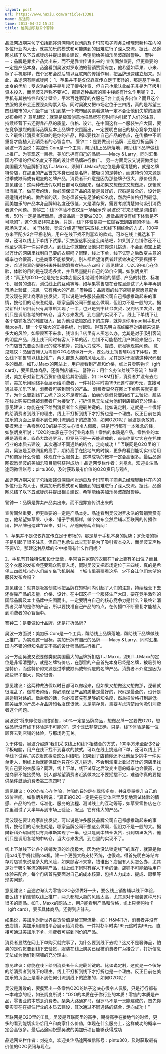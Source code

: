 ```yaml
---
layout: post
url: https://www.huxiu.com/article/13381
name: 品途网
time: 2013-04-22 15:32
title: 给美加乐敲五个警钟
---
```

品途网近期采访了包括服饰资深顾问张炳良及卡玛前电子商务总经理樊新科在内的多位行业内人士，就美加乐的模式和可能遇到的困难进行了深入交流。据此，品途网总结了以下五点疑虑并提出相关建议，希望能给美加乐吴波敲敲警钟。 警钟一：品牌是靠卖产品卖出来，而不是靠宣传讲出来的 宣传固然重要，但更重要的一定是产品本身。品途看到吴波对罗永浩的营销赞赏有加，他希望如苹果、小米、锤子手机那样，做个发布会然后辅以互联网的传播作用，把品牌迅速建立起来。对此，品途网有两点疑问： 1、苹果并不是仅仅靠宣传立足于市场的，那是基于手机本身的优势；罗永浩的锤子是引起了很多注意，但自己也承认此举无非是为了吸引资本投入，而吴波又声称不要VC，那建这种品牌的空中楼阁有什么作用呢？ 2、手机有其独特性和设计壁垒，平常百姓家穿的衣服在T台上能有多出位？而且这个衣服的发布会还要观众购票入场，同时吴波又把市场定位于三四线，真的是希望三四线城市的人们坐车坐飞机到某一个城市里买票看这场一定不会让他们失望的服装发布会吗？ 意见建议：就算是极富创意地把品牌在短时间内引起了人们的注意，持续经营下去还得靠产品的质量、价格、设计。在中国这样一个服装生产大国，要在竞争激烈的国际品牌及本土品牌中突围而出，一定要明白自己的核心竞争力是什么？最终让消费者买单的是你的产品，所以要找准自己产品的特点，在传播中不断重复才能植入到消费者的心智当中。 警钟二：是要做设计品牌，还是打折品牌？ 吴波一方面说：美加乐.Com是一个工具，帮助线上品牌落地，帮助线下品牌做线上推广。为实现这一目标，美加乐拥有自己的品牌——Macy & Larry，同时汇集国内不错的但知名度又不高的设计师品牌进行推广。 另一方面吴波又说要做类似美国最大的品牌折扣店T.J.Maxx，须知T.J.Maxx的定位是非常清楚的，就是名牌特价店，在那里的产品首先本身已经是名牌，被吸引的是特价，而这特价的来源是过季或缺码或有瑕疵的名牌产品，消费者不介意是因为那些牌子很大，原价很贵。 意见建议：这两种做法假以时日都可以做起来，但如果又想做这又想做那，逻辑就很混乱了。做前者的话，你必须保证产品的质量是最好的，尺码是最全的，设计是最适销对路的。做后者的话，你必须首先有足够的知名度，然后把价格打到最低。而美加乐的产品本身品牌知名度还很低，又是清存货，需要考虑清楚如何吸引消费者这个问题。 警钟三：线下体验不仅仅是一场展示秀 吴波说“将来即使是网络销售，50%一定是品牌商品，想做品牌一定要做O2O，想做品牌没有线下体验是不可能的”，这个想法非常正确，只是，线下体验是每一位顾客去到店铺的体验，与那场秀无关。 关于体验，吴波介绍道“我们采取线上和线下相结合的方式，100平方米至配少2台平板电脑，用户在线下找不到喜欢的款式，可以在线上挑选和下单，还可以线上下单线下试穿。”买衣服这事没这么纠结吧，如果到了店铺你还不让他至少挑中一件买单走人，到线上你就能保证他只在你这儿挑选，不会到淘宝上数以万计的网店里找到自己要的衣服吗？同理，线上下单，线下试穿之后改变主意的概率也会很高，也是商家不能接受的。别人都希望消费者赶紧做决定不要摇摆不定，难道你真的要提供条件鼓励消费者挑三拣四吗？ 意见建议：O2O的核心在体验，体验的目的是在现场多卖，并且尽量提升自己的溢价空间。如张炳良所说：“真正的O2O一定是先在实体店里反复地测试体验的情感、产品的特性、标准化、服务的流程、测试线上的互动等等，如苹果零售店在仓库里测试了大半年再到巿场上验证，况且，它有伟大的产品。” 警钟四：品牌商的线下店铺是否愿意配合 吴波现在要让商家直接发货，可以说是许多服装品牌公司自己都想推动起来的事情，按他们的话来说就是，哪家品牌公司不想这么做啊，但阻力不是一般的大。据樊新科介绍目前只有真维斯实现了一半，也只是到中转仓发货，没到店里发货，他们只是调用各地的中转仓，当大仓来发货，到店里的实现不了。 线上下单线下让各个店铺发货的难度极大，因为他没法锁定线下的库存，就算是你用pad用手机代替pos机，建一个更强大的支持系统，也很难。得首先明白冻结库存对店铺来说是多大的风险，如果顾客不来拿，钱谁出？店里有人买怎么办，尤其是对于吸引客流的明星产品，线上线下同时有客人下单的话，店铺不可能牺牲用户体验来配合，每个门店首先要面对自己的成本核算，包括人力成本、提成、房租等现实问题。 意见建议：品途咨询认为零售O2O必须做好一头，要么线上销售辅以线下体验，要么线下销售辅以线上推广，两头都想大卖的风险太高，尤其是对于服装这种尺码很多的商品。如T.J.Maxx的网站上，用户能看到产品和价格，线上只卖购物卡（gift card），要买具体商品，还得到店铺去。 警钟五：用什么办法给线下导流？ 如果说，美加乐对新世界百货价值是给其带流量，如：H&M打折，消费者并没有去店铺，美加乐用网络平台展示给消费者，一件衬衫平时卖199元这时卖99元，直接可通过美加乐下单，消费者可买到同价的产品。 消费者显然在网上下单购买就完事了，为什么要到线下去呢？这又不是奢饰品，怕卖的是假货要到线下去验货，服装在线上购买已经被消费者广为接受了，打折信息无法成为他们到店铺的充分理由。 意见建议：你能在线下给到消费者什么是最关键的。比如说定制，这就是一个很好的给消费者到线下的理由。线上不打折到线下才打折也是一个理由。反正目前在美加乐的页面上是看不到任何引流到线下的迹象的，如何O2O呢？ 吴波是勇敢的，要摸索出一条零售O2O的路子这决心很令人佩服，只是行行都有一本难念的经，如张炳良所说：“O2O的本质在于你行业的本质！零售的本质是产品，零售业的本质是消费者。条条大路通罗马，但罗马不是一天能建成的，首先你要实实在在抓住行业的本质去建设，其次通过不同通路的结合，走向成功！” 互联网是O2O里的工具，吴波是互联网里的高手，期待高手在接地气的时候，更多的看到能切实带给用户和商家什么价值，体现在什么服务上，这样成功的概率一定会高很多。最后品途网祝愿吴波的美加乐项目能够获得成功！ 品途网专栏作者：刘宛岚，欢迎关注品途网微信账号：pintu360，及时获取最有价值的O2O资讯与观点。

品途网近期采访了包括服饰资深顾问张炳良及卡玛前电子商务总经理樊新科在内的多位行业内人士，就美加乐的模式和可能遇到的困难进行了深入交流。据此，品途网总结了以下五点疑虑并提出相关建议，希望能给美加乐吴波敲敲警钟。

警钟一：品牌是靠卖产品卖出来，而不是靠宣传讲出来的

宣传固然重要，但更重要的一定是产品本身。品途看到吴波对罗永浩的营销赞赏有加，他希望如苹果、小米、锤子手机那样，做个发布会然后辅以互联网的传播作用，把品牌迅速建立起来。对此，品途网有两点疑问：

1、苹果并不是仅仅靠宣传立足于市场的，那是基于手机本身的优势；罗永浩的锤子是引起了很多注意，但自己也承认此举无非是为了吸引资本投入，而吴波又声称不要VC，那建这种品牌的空中楼阁有什么作用呢？

2、手机有其独特性和设计壁垒，平常百姓家穿的衣服在T台上能有多出位？而且这个衣服的发布会还要观众购票入场，同时吴波又把市场定位于三四线，真的是希望三四线城市的人们坐车坐飞机到某一个城市里买票看这场一定不会让他们失望的服装发布会吗？

意见建议：就算是极富创意地把品牌在短时间内引起了人们的注意，持续经营下去还得靠产品的质量、价格、设计。在中国这样一个服装生产大国，要在竞争激烈的国际品牌及本土品牌中突围而出，一定要明白自己的核心竞争力是什么？最终让消费者买单的是你的产品，所以要找准自己产品的特点，在传播中不断重复才能植入到消费者的心智当中。

警钟二：是要做设计品牌，还是打折品牌？

吴波一方面说：美加乐.Com是一个工具，帮助线上品牌落地，帮助线下品牌做线上推广。为实现这一目标，美加乐拥有自己的品牌——Macy & Larry，同时汇集国内不错的但知名度又不高的设计师品牌进行推广。

另一方面吴波又说要做类似美国最大的品牌折扣店T.J.Maxx，须知T.J.Maxx的定位是非常清楚的，就是名牌特价店，在那里的产品首先本身已经是名牌，被吸引的是特价，而这特价的来源是过季或缺码或有瑕疵的名牌产品，消费者不介意是因为那些牌子很大，原价很贵。

意见建议：这两种做法假以时日都可以做起来，但如果又想做这又想做那，逻辑就很混乱了。做前者的话，你必须保证产品的质量是最好的，尺码是最全的，设计是最适销对路的。做后者的话，你必须首先有足够的知名度，然后把价格打到最低。而美加乐的产品本身品牌知名度还很低，又是清存货，需要考虑清楚如何吸引消费者这个问题。

吴波说“将来即使是网络销售，50%一定是品牌商品，想做品牌一定要做O2O，想做品牌没有线下体验是不可能的”，这个想法非常正确，只是，线下体验是每一位顾客去到店铺的体验，与那场秀无关。

关于体验，吴波介绍道“我们采取线上和线下相结合的方式，100平方米至配少2台平板电脑，用户在线下找不到喜欢的款式，可以在线上挑选和下单，还可以线上下单线下试穿。”买衣服这事没这么纠结吧，如果到了店铺你还不让他至少挑中一件买单走人，到线上你就能保证他只在你这儿挑选，不会到淘宝上数以万计的网店里找到自己要的衣服吗？同理，线上下单，线下试穿之后改变主意的概率也会很高，也是商家不能接受的。别人都希望消费者赶紧做决定不要摇摆不定，难道你真的要提供条件鼓励消费者挑三拣四吗？

意见建议：O2O的核心在体验，体验的目的是在现场多卖，并且尽量提升自己的溢价空间。如张炳良所说：“真正的O2O一定是先在实体店里反复地测试体验的情感、产品的特性、标准化、服务的流程、测试线上的互动等等，如苹果零售店在仓库里测试了大半年再到巿场上验证，况且，它有伟大的产品。”

吴波现在要让商家直接发货，可以说是许多服装品牌公司自己都想推动起来的事情，按他们的话来说就是，哪家品牌公司不想这么做啊，但阻力不是一般的大。据樊新科介绍目前只有真维斯实现了一半，也只是到中转仓发货，没到店里发货，他们只是调用各地的中转仓，当大仓来发货，到店里的实现不了。

线上下单线下让各个店铺发货的难度极大，因为他没法锁定线下的库存，就算是你用pad用手机代替pos机，建一个更强大的支持系统，也很难。得首先明白冻结库存对店铺来说是多大的风险，如果顾客不来拿，钱谁出？店里有人买怎么办，尤其是对于吸引客流的明星产品，线上线下同时有客人下单的话，店铺不可能牺牲用户体验来配合，每个门店首先要面对自己的成本核算，包括人力成本、提成、房租等现实问题。

意见建议：品途咨询认为零售O2O必须做好一头，要么线上销售辅以线下体验，要么线下销售辅以线上推广，两头都想大卖的风险太高，尤其是对于服装这种尺码很多的商品。如T.J.Maxx的网站上，用户能看到产品和价格，线上只卖购物卡（gift card），要买具体商品，还得到店铺去。

如果说，美加乐对新世界百货价值是给其带流量，如：H&M打折，消费者并没有去店铺，美加乐用网络平台展示给消费者，一件衬衫平时卖199元这时卖99元，直接可通过美加乐下单，消费者可买到同价的产品。

消费者显然在网上下单购买就完事了，为什么要到线下去呢？这又不是奢饰品，怕卖的是假货要到线下去验货，服装在线上购买已经被消费者广为接受了，打折信息无法成为他们到店铺的充分理由。

意见建议：你能在线下给到消费者什么是最关键的。比如说定制，这就是一个很好的给消费者到线下的理由。线上不打折到线下才打折也是一个理由。反正目前在美加乐的页面上是看不到任何引流到线下的迹象的，如何O2O呢？

吴波是勇敢的，要摸索出一条零售O2O的路子这决心很令人佩服，只是行行都有一本难念的经，如张炳良所说：“O2O的本质在于你行业的本质！零售的本质是产品，零售业的本质是消费者。条条大路通罗马，但罗马不是一天能建成的，首先你要实实在在抓住行业的本质去建设，其次通过不同通路的结合，走向成功！”

互联网是O2O里的工具，吴波是互联网里的高手，期待高手在接地气的时候，更多的看到能切实带给用户和商家什么价值，体现在什么服务上，这样成功的概率一定会高很多。最后品途网祝愿吴波的美加乐项目能够获得成功！

品途网专栏作者：刘宛岚，欢迎关注品途网微信账号：pintu360，及时获取最有价值的O2O资讯与观点。

